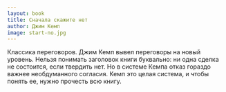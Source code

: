 ```yaml
---
layout: book
title: Сначала скажите нет
author: Джим Кемп
image: start-no.jpg
---
```


Классика переговоров. Джим Кемп вывел переговоры на новый уровень. Нельзя
понимать заголовок книги буквально: ни одна сделка не состоится, если твердить
нет. Но в системе Кемпа отказ гораздо важнее необдуманного согласия. Кемп это
целая система, и чтобы понять ее, нужно прочесть всю книгу.
